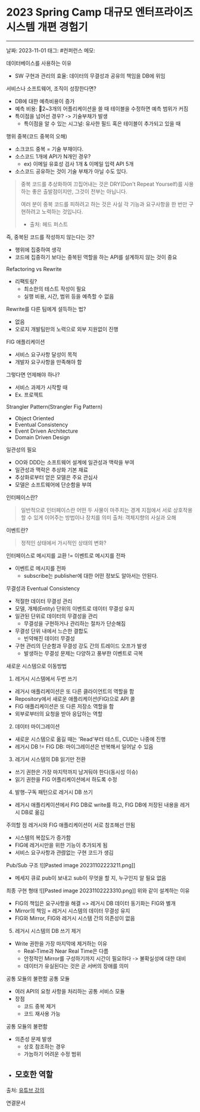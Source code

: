 # 2023 Spring Camp 대규모 엔터프라이즈 시스템 개편 경험기
---

날짜: 2023-11-01
태그: #컨퍼런스
메모:

데이터베이스를 사용하는 이유
- SW 구현과 관리의 효율: 데이터의 무결성과 공유의 책임을 DB에 위임

서비스나 소프트웨어, 조직이 성장한다면?
- DB에 대한 예측비용이 증가
- 예측 비용: 2~3개의 어플리케이션을 쓸 때 테이블을 수정하면 예측 범위가 커짐
- 특이점을 넘어선 경우? -> 기술부채가 발생
	- 특이점을 알 수 있는 시그널: 유사한 필드 혹은 테이블이 추가되고 있을 때

행위 중복(코드 중복의 오해)
- 소크코드 중복 = 기술 부채이다.
- 소스코드 1개에 API가 N개인 경우?
	- ex) 이메일 유효성 검사 1개 & 이메일 입력 API 5개
- 소스코드 공유하는 것이 기술 부채가 아닐 수도 있다.

> 중복 코드를 추상화하여 끄집어내는 것은 DRY(Don't Repeat Yourself)를 사용하는 좋은 출발점이지만,
> 그것이 전부는 아닙니다.
> 
> 여러 분이 중복 코드를 피하려고 하는 것은 사실 각 기능과 요구사항을 한 번만 구현하려고 노력하는 것입니다.
> - 출처: 헤드 퍼스트

즉, 중복된 코드를 작성하지 않는다는 것?
- 행위에 집중하여 생각
- 코드에 집중하기 보다는 중복된 역할을 하는 API를 설계하지 않는 것이 중요

Refactoring vs Rewrite
- 리팩토링?
	- 최소한의 테스트 작성이 필요
	- 실행 비용, 시간, 범위 등을 예측할 수 없음

Rewrite를 다른 팀에게 설득하는 법?
- 없음
- 오로지 개발팀만의 노력으로 외부 지원없이 진행

FIG 애플리케이션
- 서비스 요구사항 달성이 목적
- 개발자 요구사항을 만족해야 함

그렇다면 언제해야 하나?
- 서비스 과제가 시작할 때
- Ex. 프로젝트


Strangler Pattern(Strangler Fig Pattern)
- Object Oriented
- Eventual Consistency
- Event Driven Architecture
- Domain Driven Design

일관성의 필요
- OO와 DDD는 소프트웨어 설계에 일관성과 맥락을 부여
- 일관성과 맥락은 추상화 기본 재료
- 추상화로부터 얻은 모델은 주요 관심사
- 모델은 소프트웨어에 단순함을 부여

인터페이스란?
> 일반적으로 인터페이스란 어떤 두 사물이 마주치는 경계 지점에서 서로 상호작용 할 수 있게 이어주는 방법이나 장치를 의미
> 출처: 객체지향의 사실과 오해

이벤트란?
> 정적인 상태에서 가시적인 상태의 변화?


인터페이스로 메시지를 교환 != 이벤트로 메시지를 전파
- 이벤트로 메시지를 전파
	- subscribe는 publisher에 대한 어떤 정보도 알아서는 안된다.

무결성과 Eventual Consistency
- 적절한 데이터 무결성 관리
- 모델, 개체(Entity) 단위의 이벤트로 데이터 무결성 유지
- 일관된 단위로 데이터의 무결성을 관리
	- 무결성을 구현하거나 관리하는 절차가 단순해짐
- 무결성 단위 내에서 느슨한 결합도
	- 빈약해진 데이터 무결성
- 구현 관리의 단순함과 무결성 강도 간의 트레이드 오프가 발생
	- 발생하는 무결성 문제는 다양하고 풍부한 이벤트로 극복


새로운 시스템으로 이동방법
1. 레거시 시스템에서 두번 쓰기
- 레거시 애플리케이션은 또 다른 클라이언트의 역할을 함
- Repository에서 새로운 애플리케이션(FIG)으로 API 콜
- FIG 애플리케이션은 또 다른 저장소 역할을 함
- 외부로부터의 요청을 받아 응답하는 역할

2. 데이터 마이그레이션
- 새로운 시스템으로 옮길 때는 'Read'부터 테스트, CUD는 나중에 진행
- 레거시 DB != FIG DB: 마이그레이션은 반복해서 일어날 수 있음

3. 레기서 시스템의 DB 읽기만 전환
- 쓰기 권한은 가장 마지막까지 남겨둬야 한다(동시성 이슈)
- 읽기 권한을 FIG 어플리케이션에서 하도록 수정


4. 발행-구독 패턴으로 레거시 DB 쓰기
- 레거시 애플리케이션에서 FIG DB로 write를 하고, FIG DB에 저장된 내용을 레거시 DB로 옮김

주의할 점
레거시와 FIG 애플리케이션이 서로 참조해선 안됨
- 시스템의 복잡도가 증가함
- FIG에 레거시만을 위한 기능이 추가되게 됨
- 서비스 요구사항과 관렪없는 구현 코드가 생김

Pub/Sub 구조
![[Pasted image 20231102223211.png]]
- 메세지 큐로 pub이 보내고 sub이 무엇을 할 지, 누구인지 알 필요 없음


최종 구현 형태
![[Pasted image 20231102223310.png]]
위와 같이 설계하는 이유
- FIG의 책임은 요구사항을 해결 => 레거시 DB 데이터 동기화는 FIG와 별개
- Mirror의 책임 = 레거시 시스템의 데이터 무결성 유지
- FIG와 Mirror, FIG와 레거시 시스템 간의 의존성이 없음


5. 레거시 시스템의 DB 쓰기 제거
- Write 권한을 가장 마지막에 제거하는 이유
	- Real-Time과 Near Real Time은 다름
	- 안정적인 Mirror를 구성하기까지 시간이 필요하다 -> 불확실성에 대한 대비
	- 데이터가 유실된다는 것은 곧 서버의 장애를 의미


공통 모듈의 불편함
공통 모듈
- 여러 API의 요청 사항을 처리하는 공통 서비스 모듈
- 장점
	- 코드 중복 제거
	- 코드 재사용 가능

공통 모듈의 불편함
- 의존성 문제 발생
	- 상호 참조하는 경우
	- 가늠하기 어려운 수정 범위
- 모호한 역할
	- 


출처:
[유튜브 강의](https://www.youtube.com/watch?v=UwAoUshVpgM)

연결문서
